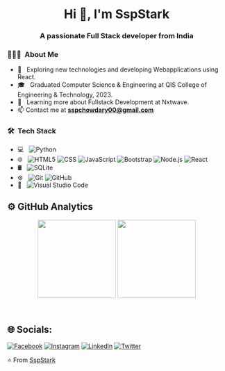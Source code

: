 <h1 align="center">Hi 👋, I'm SspStark</h1>
<h3 align="center">A passionate Full Stack developer from India</h3>

<h3> 👨🏻‍💻 &nbsp;About Me </h3>

- 🤔 &nbsp; Exploring new technologies and developing Webapplications using React.
- 🎓 &nbsp; Graduated Computer Science & Engineering at QIS College of Engineering & Technology, 2023.
- 🌱 &nbsp; Learning more about Fullstack Development at Nxtwave.
- 📫 Contact me at **sspchowdary00@gmail.com**

<h3> 🛠 &nbsp;Tech Stack</h3>

- 💻 &nbsp;
  ![Python](https://img.shields.io/badge/-Python-333333?style=flat&logo=python)
- 🌐 &nbsp;
  ![HTML5](https://img.shields.io/badge/-HTML5-333333?style=flat&logo=HTML5)
  ![CSS](https://img.shields.io/badge/-CSS-333333?style=flat&logo=CSS3&logoColor=1572B6)
  ![JavaScript](https://img.shields.io/badge/-JavaScript-333333?style=flat&logo=javascript)
  ![Bootstrap](https://img.shields.io/badge/-Bootstrap-333333?style=flat&logo=bootstrap&logoColor=563D7C)
  ![Node.js](https://img.shields.io/badge/-Node.js-333333?style=flat&logo=node.js)
  ![React](https://img.shields.io/badge/-React-333333?style=flat&logo=react)
- 🛢 &nbsp;
  ![SQLite](https://img.shields.io/badge/-SQLite-333333?style=flat&logo=sqlite)
- ⚙️ &nbsp;
  ![Git](https://img.shields.io/badge/-Git-333333?style=flat&logo=git)
  ![GitHub](https://img.shields.io/badge/-GitHub-333333?style=flat&logo=github)
- 🔧 &nbsp;
  ![Visual Studio Code](https://img.shields.io/badge/-Visual%20Studio%20Code-333333?style=flat&logo=visual-studio-code&logoColor=007ACC)

## ⚙️ GitHub Analytics
<p align="center">
  <img height="180em" src="https://github-readme-stats.vercel.app/api?username=SspStark&count_private=true&show_icons=true&theme=algolia" align = "center"/>
<img height="180em" src="https://github-readme-stats.vercel.app/api/top-langs?username=SspStark&show_icons=true&locale=en&layout=compact" align = "center"/>
</p>
<br/>

## 🌐 Socials:
[![Facebook](https://img.shields.io/badge/Facebook-%231877F2.svg?logo=Facebook&logoColor=white)](https://www.facebook.com/sspchowdary.sspchowdary) [![Instagram](https://img.shields.io/badge/Instagram-%23E4405F.svg?logo=Instagram&logoColor=white)](https://www.instagram.com/sspchowdary/) [![LinkedIn](https://img.shields.io/badge/LinkedIn-%230077B5.svg?logo=linkedin&logoColor=white)](https://www.linkedin.com/in/ssp-63b901270/) [![Twitter](https://img.shields.io/badge/Twitter-%231DA1F2.svg?logo=Twitter&logoColor=white)](https://twitter.com/ssp_stark)

⭐️ From [SspStark](https://github.com/SspStark)
<!--
**SspStark/SspStark** is a ✨ _special_ ✨ repository because its `README.md` (this file) appears on your GitHub profile.

Here are some ideas to get you started:

- 🔭 I’m currently working on ...
- 🌱 I’m currently learning ...
- 👯 I’m looking to collaborate on ...
- 🤔 I’m looking for help with ...
- 💬 Ask me about ...
- 📫 How to reach me: ...
- 😄 Pronouns: ...
- ⚡ Fun fact: ...
-->
